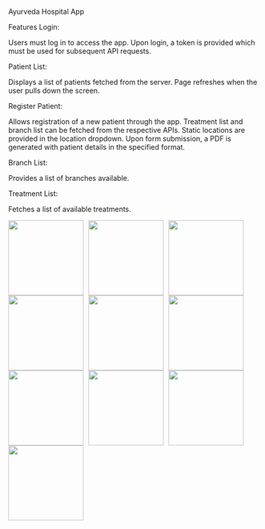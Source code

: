 
Ayurveda Hospital App


Features
Login:

Users must log in to access the app.
Upon login, a token is provided which must be used for subsequent API requests.

Patient List:

Displays a list of patients fetched from the server.
Page refreshes when the user pulls down the screen.

Register Patient:

Allows registration of a new patient through the app.
Treatment list and branch list can be fetched from the respective APIs.
Static locations are provided in the location dropdown.
Upon form submission, a PDF is generated with patient details in the specified format.

Branch List:

Provides a list of branches available.

Treatment List:

Fetches a list of available treatments.

<div style="display: flex; flex-wrap: wrap;">
  <img src="https://github.com/Sajidpv/amruta-ayurveda/assets/125041012/f41896d7-5a51-4abb-bea8-dadaf780ce83" style="margin-right: 10px;" width="150" />
    <img src="https://github.com/Sajidpv/amruta-ayurveda/assets/125041012/c9e83881-9fb0-47c7-b377-eb2a01b7363c" style="margin-right: 10px;" width="150" />
   <img src="https://github.com/Sajidpv/amruta-ayurveda/assets/125041012/764f8e4d-7da8-4860-8c9f-dcac45a9b135" style="margin-right: 10px;" width="150" />
    <img src="https://github.com/Sajidpv/amruta-ayurveda/assets/125041012/3da67e95-28e6-4da3-ba78-e08e0f80b579" style="margin-right: 10px;" width="150" />
    <img src="https://github.com/Sajidpv/amruta-ayurveda/assets/125041012/5b286783-f381-4c3d-9dca-22b2423d00c6" style="margin-right: 10px;" width="150" />
    <img src="https://github.com/Sajidpv/amruta-ayurveda/assets/125041012/56c0467b-c6fa-4fd9-96fe-2adc45900788" style="margin-right: 10px;" width="150" />
    <img src="https://github.com/Sajidpv/amruta-ayurveda/assets/125041012/e3d542e2-fa32-467d-a999-29c541bd8f82" style="margin-right: 10px;" width="150" />
   <img src="https://github.com/Sajidpv/amruta-ayurveda/assets/125041012/12d213ce-74f4-4945-a866-8302a334037e" style="margin-right: 10px;" width="150" />
   <img src="https://github.com/Sajidpv/amruta-ayurveda/assets/125041012/76fdbb74-df11-4f3e-8cfd-0fc7667cb5a2" style="margin-right: 10px;" width="150" />
   <img src="https://github.com/Sajidpv/amruta-ayurveda/assets/125041012/b057f8d2-a142-4cfc-8f10-8726df62dcca" style="margin-right: 10px;" width="150" />
</div>


